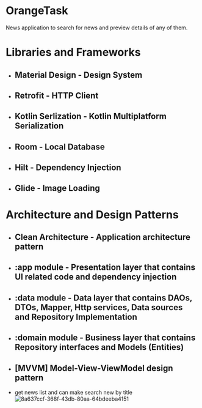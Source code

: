 # OrangeTask
News application to search for news and preview details of any of them.

# Libraries and Frameworks
- ## Material Design - Design System
* ## Retrofit - HTTP Client
+ ## Kotlin Serlization - Kotlin Multiplatform Serialization
- ## Room - Local Database
- ## Hilt - Dependency Injection
- ## Glide - Image Loading

# Architecture and Design Patterns
- ## Clean Architecture - Application architecture pattern
* ## :app module - Presentation layer that contains UI related code and dependency injection
+ ## :data module - Data layer that contains DAOs, DTOs, Mapper, Http services, Data sources and Repository Implementation
+ ## :domain module - Business layer that contains Repository interfaces and Models (Entities)
+ ## [MVVM] Model-View-ViewModel design pattern

* get news list and can make search new by title 
![8a637ccf-368f-43db-80aa-64bdeeba4151](https://github.com/mohamedsafwatnassar/OrangeTask/assets/55391701/5f4f4f74-47ea-4261-99cb-83ea83cab001)


